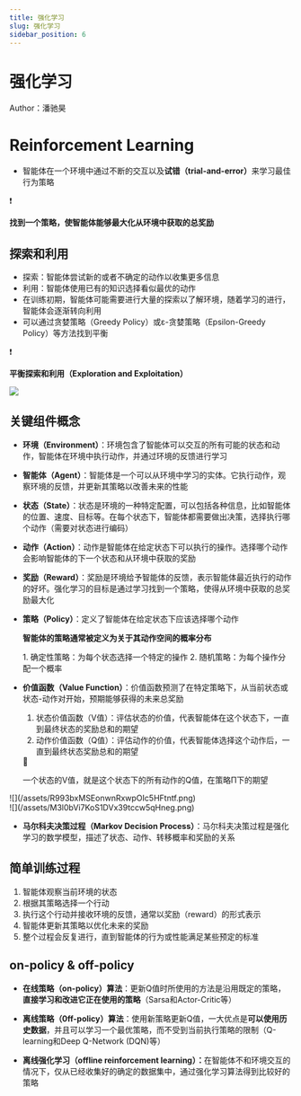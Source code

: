 ```yaml
---
title: 强化学习
slug: 强化学习
sidebar_position: 6
---
```



# 强化学习

Author：潘驰昊

# Reinforcement Learning

- 智能体在一个环境中通过不断的交互以及<b>试错（trial-and-error）</b>来学习最佳行为策略

<div class="callout callout-bg-2 callout-border-2">
<div class='callout-emoji'>❗</div>
<p><b>找到一个策略，使智能体能够最大化从环境中获取的总奖励</b></p>
</div>

## <b>探索和利用</b>

- 探索：智能体尝试新的或者不确定的动作以收集更多信息
- 利用：智能体使用已有的知识选择看似最优的动作
- 在训练初期，智能体可能需要进行大量的探索以了解环境，随着学习的进行，智能体会逐渐转向利用
- 可以通过贪婪策略（Greedy Policy）或ε-贪婪策略（Epsilon-Greedy Policy）等方法找到平衡

<div class="callout callout-bg-2 callout-border-2">
<div class='callout-emoji'>❗</div>
<p><b>平衡探索和利用（Exploration and Exploitation）</b></p>
</div>

![](/assets/AcrTbw64YoLmD4xduL9c1rd6nyV.png)

## 关键组件概念

- <b>环境（Environment）</b>：环境包含了智能体可以交互的所有可能的状态和动作，智能体在环境中执行动作，并通过环境的反馈进行学习

- <b>智能体（Agent）</b>：智能体是一个可以从环境中学习的实体。它执行动作，观察环境的反馈，并更新其策略以改善未来的性能

- <b>状态（State）</b>：状态是环境的一种特定配置，可以包括各种信息，比如智能体的位置、速度、目标等。在每个状态下，智能体都需要做出决策，选择执行哪个动作（需要对状态进行编码）

- <b>动作（Action）</b>：动作是智能体在给定状态下可以执行的操作。选择哪个动作会影响智能体的下一个状态和从环境中获取的奖励

- <b>奖励（Reward）</b>：奖励是环境给予智能体的反馈，表示智能体最近执行的动作的好坏。强化学习的目标是通过学习找到一个策略，使得从环境中获取的总奖励最大化

- <b>策略（Policy）</b>：定义了智能体在给定状态下应该选择哪个动作
    <div class="callout callout-bg-2 callout-border-2">
    <div class='callout-emoji'></div>
    <p><b>智能体的策略通常被定义为关于其动作空间的概率分布</b></p>
    </div>
    1. 确定性策略：为每个状态选择一个特定的操作
    2. 随机策略：为每个操作分配一个概率
    
- <b>价值函数（Value Function）</b>：价值函数预测了在特定策略下，从当前状态或状态-动作对开始，预期能够获得的未来总奖励
    1. 状态价值函数（V值）：评估状态的价值，代表智能体在这个状态下，一直到最终状态的奖励总和的期望
    2. 动作价值函数（Q值）：评估动作的价值，代表智能体选择这个动作后，一直到最终状态奖励总和的期望
    <div class="callout callout-bg-2 callout-border-2">
    <div class='callout-emoji'>🎁</div>
    <p>一个状态的V值，就是这个状态下的所有动作的Q值，在策略Π下的期望</p>
    </div>

<div class="flex gap-3 columns-2" column-size="2">
<div class="w-[47%]" width-ratio="47">
![](/assets/R993bxMSEonwnRxwpOIc5HFtntf.png)
</div>
<div class="w-[52%]" width-ratio="52">
![](/assets/M3l0bVi7KoS1DVx39tccw5qHneg.png)
</div>
</div>

- <b>马尔科夫决策过程（Markov Decision Process）</b>：马尔科夫决策过程是强化学习的数学模型，描述了状态、动作、转移概率和奖励的关系

## 简单训练过程

1. 智能体观察当前环境的状态
2. 根据其策略选择一个行动
3. 执行这个行动并接收环境的反馈，通常以奖励（reward）的形式表示
4. 智能体更新其策略以优化未来的奖励
5. 整个过程会反复进行，直到智能体的行为或性能满足某些预定的标准

## on-policy & off-policy

- <b>在线策略（on-policy）算法</b>：更新Q值时所使用的方法是沿用既定的策略，<b>直接学习和改进它正在使用的策略</b>（Sarsa和Actor-Critic等）

- <b>离线策略（0ff-policy）算法</b>：使用新策略更新Q值，一大优点是<b>可以使用历史数据</b>，并且可以学习一个最优策略，而不受到当前执行策略的限制（Q-learning和Deep Q-Network (DQN)等）

- <b>离线强化学习（offline reinforcement learning）：</b>在智能体不和环境交互的情况下，仅从已经收集好的确定的数据集中，通过强化学习算法得到比较好的策略

